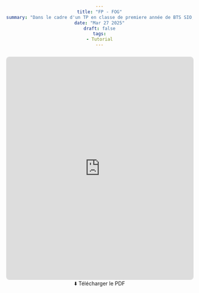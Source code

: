 ```yaml
---

title: "FP - FOG"
summary: "Dans le cadre d'un TP en classe de premiere année de BTS SIO, j'ai pu réaliser cette fiche de procédure sur le fonctionnement et la configuration de FOG."
date: "Mar 27 2025"
draft: false
tags:
- Tutorial
---
```

<html>
<head>
    <style>
        body {
            margin: 0;
            padding: 20px;
            text-align: center;
        }
        embed {
            border: 1px solid #ddd;
            border-radius: 8px;
            margin-top: 10px;
        }
        a {
            display: inline-block;
            text-decoration: none;
            border-radius: 5px;
            transition: background 0.3s;
        }
        </div>
    </style>
</head>
<body>
    <main>
        <section>
            <embed src="https://www.canva.com/design/DAGAt0SqVak/MuRX3ZTRtcC4OECJxSx55Q/edit?utm_content=DAGAt0SqVak&utm_campaign=designshare&utm_medium=link2&utm_source=sharebutton" type="application/pdf" width="100%" height="600px" />
        </section>
        <section>
            <a href="https://export-download.canva.com/SqVak/DAGAt0SqVak/35/0-3715924433332036641.pdf?X-Amz-Algorithm=AWS4-HMAC-SHA256&X-Amz-Credential=AKIAJHKNGJLC2J7OGJ6Q%2F20250129%2Fus-east-1%2Fs3%2Faws4_request&X-Amz-Date=20250129T073823Z&X-Amz-Expires=25128&X-Amz-Signature=2bc06552322af257243985f0364989336a517d5d60072f8624750b55d697b4a4&X-Amz-SignedHeaders=host&response-content-disposition=attachment%3B%20filename%2A%3DUTF-8%27%27FOG%2520FP.pdf&response-expires=Wed%2C%2029%20Jan%202025%2014%3A37%3A11%20GMT" download>⬇️ Télécharger le PDF</a>
        </section>
    </main>
</body>
</html>
